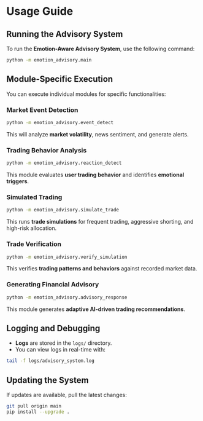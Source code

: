 # Usage Guide

## Running the Advisory System
To run the **Emotion-Aware Advisory System**, use the following command:
```bash
python -m emotion_advisory.main
```

## Module-Specific Execution
You can execute individual modules for specific functionalities:

### Market Event Detection
```bash
python -m emotion_advisory.event_detect
```
This will analyze **market volatility**, news sentiment, and generate alerts.

### Trading Behavior Analysis
```bash
python -m emotion_advisory.reaction_detect
```
This module evaluates **user trading behavior** and identifies **emotional triggers**.

### Simulated Trading
```bash
python -m emotion_advisory.simulate_trade
```
This runs **trade simulations** for frequent trading, aggressive shorting, and high-risk allocation.

### Trade Verification
```bash
python -m emotion_advisory.verify_simulation
```
This verifies **trading patterns and behaviors** against recorded market data.

### Generating Financial Advisory
```bash
python -m emotion_advisory.advisory_response
```
This module generates **adaptive AI-driven trading recommendations**.

## Logging and Debugging
- **Logs** are stored in the `logs/` directory.
- You can view logs in real-time with:
```bash
tail -f logs/advisory_system.log
```

## Updating the System
If updates are available, pull the latest changes:
```bash
git pull origin main
pip install --upgrade .
```

